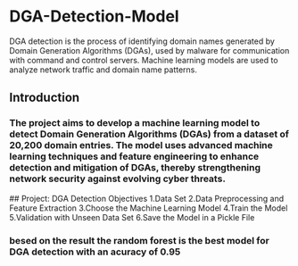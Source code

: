 # DGA-Detection-Model
DGA detection is the process of identifying domain names generated by Domain Generation Algorithms (DGAs), used by malware for communication with command and control servers. Machine learning models are used to analyze network traffic and domain name patterns. 

## Introduction 
<h3>The project aims to develop a machine learning model to detect Domain Generation Algorithms (DGAs) from a dataset of 20,200 domain entries. The model uses advanced machine learning techniques and feature engineering to enhance detection and mitigation of DGAs, thereby strengthening network security against evolving cyber threats.</h3>
## Project: DGA Detection Objectives
1.Data Set
2.Data Preprocessing and Feature Extraction
3.Choose the Machine Learning Model
4.Train the Model
5.Validation with Unseen Data Set
6.Save the Model in a Pickle File

### besed on the result the random forest is the best model for DGA detection with an acuracy of 0.95
